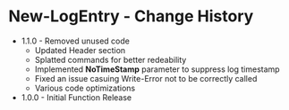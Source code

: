 # New-LogEntry - Change History

- 1.1.0 - Removed unused code
    - Updated Header section
    - Splatted commands for better redeability
    - Implemented  **NoTimeStamp** parameter to suppress log timestamp
    - Fixed an issue casuing Write-Error not to be correctly called
    - Various code optimizations
- 1.0.0 - Initial Function Release